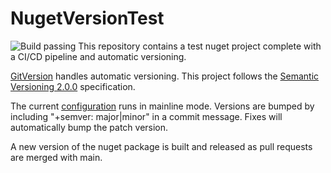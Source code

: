 # NugetVersionTest

![Build passing](actions/workflows/github-actions.yml/badge.svg?event=push)
This repository contains a test nuget project complete with a CI/CD pipeline and automatic versioning.

[GitVersion](https://gitversion.net/) handles automatic versioning. This project follows the [Semantic Versioning 2.0.0](https://semver.org/) specification.

The current [configuration](GitVersion.yml) runs in mainline mode. Versions are bumped by including "+semver: major|minor" in a commit message. Fixes will automatically bump the patch version.

A new version of the nuget package is built and released as pull requests are merged with main.
